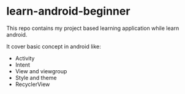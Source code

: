 # learn-android-beginner

This repo contains my project based learning application while learn android.

It cover basic concept in android like:
* Activity
* Intent
* View and viewgroup
* Style and theme
* RecyclerView
